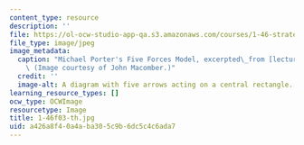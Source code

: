 ```yaml
---
content_type: resource
description: ''
file: https://ol-ocw-studio-app-qa.s3.amazonaws.com/courses/1-46-strategic-management-in-the-design-and-construction-value-chain-fall-2003/a426a8f40a4aba305c9b6dc5c4c6ada7_1-46f03-th.jpg
file_type: image/jpeg
image_metadata:
  caption: "Michael Porter's Five Forces Model, excerpted\_from [lecture 1](pages/lecture-notes).\
    \ (Image courtesy of John Macomber.)"
  credit: ''
  image-alt: A diagram with five arrows acting on a central rectangle.
learning_resource_types: []
ocw_type: OCWImage
resourcetype: Image
title: 1-46f03-th.jpg
uid: a426a8f4-0a4a-ba30-5c9b-6dc5c4c6ada7
---
```

